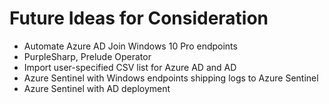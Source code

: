 # Future Ideas for Consideration
* Automate Azure AD Join Windows 10 Pro endpoints
* PurpleSharp, Prelude Operator
* Import user-specified CSV list for Azure AD and AD
* Azure Sentinel with Windows endpoints shipping logs to Azure Sentinel 
* Azure Sentinel with AD deployment
